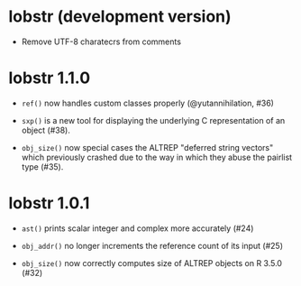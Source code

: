 # lobstr (development version)

* Remove UTF-8 charatecrs from comments

# lobstr 1.1.0

* `ref()` now handles custom classes properly (@yutannihilation, #36)

* `sxp()` is a new tool for displaying the underlying C representation
  of an object (#38).

* `obj_size()` now special cases the ALTREP "deferred string vectors" which
  previously crashed due to the way in which they abuse the pairlist type
  (#35).

# lobstr 1.0.1

* `ast()` prints scalar integer and complex more accurately (#24)

* `obj_addr()` no longer increments the reference count of its input (#25)

* `obj_size()` now correctly computes size of ALTREP objects on R 3.5.0 (#32)

